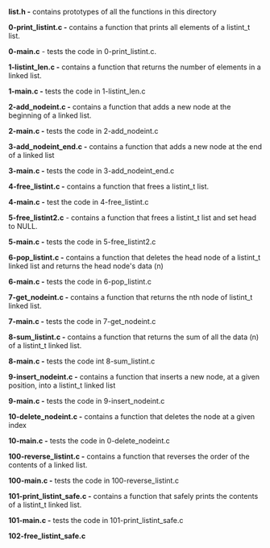 **list.h -** contains prototypes of all the functions in this directory

**0-print_listint.c -** contains a function that prints all elements of a listint_t list.

**0-main.c** - tests the code in 0-print_listint.c.

**1-listint_len.c -** contains a function that returns the number of elements in a linked list.

**1-main.c -** tests the code in 1-listint_len.c

**2-add_nodeint.c -** contains a function that adds a new node at the beginning of a linked list.

**2-main.c -** tests the code in 2-add_nodeint.c

**3-add_nodeint_end.c -**  contains a function that adds a new node at the end of a linked list

**3-main.c -** tests the code in 3-add_nodeint_end.c

**4-free_listint.c -** contains a function that frees a listint_t list.

**4-main.c -**  test the code in 4-free_listint.c

**5-free_listint2.c** - contains a function that frees a listint_t list and set head to NULL.

**5-main.c -** tests the code in 5-free_listint2.c

**6-pop_listint.c -** contains a function that deletes the head node of a listint_t linked list and returns the head node's data (n)

**6-main.c -** tests the code in 6-pop_listint.c

**7-get_nodeint.c -** contains a function that returns the nth node of listint_t linked list.

**7-main.c -**  tests the code in 7-get_nodeint.c

**8-sum_listint.c -** contains a function that returns the sum of all the data (n) of a listint_t linked list.

**8-main.c -** tests the code int 8-sum_listint.c

**9-insert_nodeint.c -** contains a function that inserts a new node, at a given position, into a listint_t linked list

**9-main.c -** tests the code in 9-insert_nodeint.c

**10-delete_nodeint.c -** contains a function that deletes  the node at a given index

**10-main.c -** tests the code in 0-delete_nodeint.c

**100-reverse_listint.c -** contains a function that reverses the order of the contents of a linked list.

**100-main.c -** tests the code in 100-reverse_listint.c

**101-print_listint_safe.c -** contains a function that safely prints the contents of a listint_t linked list.

**101-main.c -** tests the code in 101-print_listint_safe.c

**102-free_listint_safe.c**
